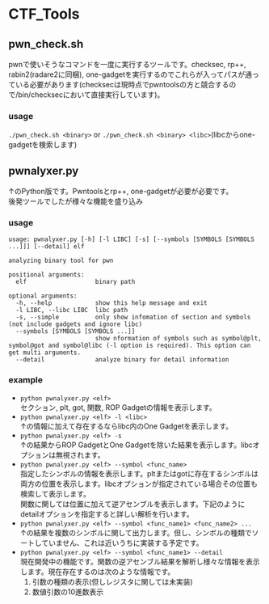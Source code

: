 # CTF_Tools

## pwn_check.sh
pwnで使いそうなコマンドを一度に実行するツールです。checksec, rp++, rabin2(radare2に同梱), one-gadgetを実行するのでこれらが入ってパスが通っている必要があります(checksecは現時点でpwntoolsの方と競合するので/bin/checksecにおいて直接実行しています)。  

### usage
`./pwn_check.sh <binary>` or `./pwn_check.sh <binary> <libc>`(libcからone-gadgetを検索します)

## pwnalyxer.py
↑のPython版です。Pwntoolsとrp++, one-gadgetが必要が必要です。  
後発ツールでしたが様々な機能を盛り込み
### usage
```
usage: pwnalyxer.py [-h] [-l LIBC] [-s] [--symbols [SYMBOLS [SYMBOLS ...]]] [--detail] elf

analyzing binary tool for pwn

positional arguments:
  elf                   binary path

optional arguments:
  -h, --help            show this help message and exit
  -l LIBC, --libc LIBC  libc path
  -s, --simple          only show infomation of section and symbols (not include gadgets and ignore libc)
  --symbols [SYMBOLS [SYMBOLS ...]]
                        show nformation of symbols such as symbol@plt, symbol@got and symbol@libc (-l option is required). This option can get multi arguments.
  --detail              analyze binary for detail information
  ```

### example
- `python pwnalyxer.py <elf>`  
セクション, plt, got, 関数, ROP Gadgetの情報を表示します。  
- `python pwnalyxer.py <elf> -l <libc>`  
↑の情報に加えて存在するならlibc内のOne Gadgetを表示します。  
- `python pwnalyxer.py <elf> -s`  
↑の結果からROP GadgetとOne Gadgetを除いた結果を表示します。libcオプションは無視されます。  
- `python pwnalyxer.py <elf> --symbol <func_name>`  
指定したシンボルの情報を表示します。pltまたはgotに存在するシンボルは両方の位置を表示します。libcオプションが指定されている場合その位置も検索して表示します。  
関数に関しては位置に加えて逆アセンブルを表示します。下記のようにdetailオプションを指定すると詳しい解析を行います。    
- `python pwnalyxer.py <elf> --symbol <func_name1> <func_name2> ...`  
↑の結果を複数のシンボルに関して出力します。但し、シンボルの種類でソートしていません、これは近いうちに実装する予定です。  
- `python pwnalyxer.py <elf> --symbol <func_name1> --detail`  
現在開発中の機能です。関数の逆アセンブル結果を解析し様々な情報を表示します。現在存在するのは次のような情報です。  
  1. 引数の種類の表示(但しレジスタに関しては未実装)
  2. 数値引数の10進数表示